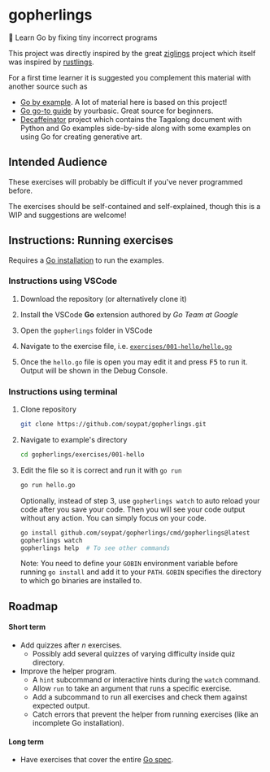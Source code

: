 # gopherlings
📘️ Learn Go by fixing tiny incorrect programs

This project was directly inspired by the great [ziglings](https://github.com/ratfactor/ziglings) project which itself was inspired by [rustlings](https://github.com/rust-lang/rustlings).

For a first time learner it is suggested you complement this material with another source such as

- [Go by example](https://gobyexample.com/). A lot of material here is based on this project!
- [Go go-to guide](https://yourbasic.org/golang/) by yourbasic. Great source for beginners.
- [Decaffeinator](https://github.com/soypat/decaffeinator) project which contains the Tagalong document with Python and Go examples side-by-side along with some examples on using Go for creating generative art.

## Intended Audience
These exercises will probably be difficult if you've never programmed before. 

The exercises should be self-contained and self-explained, though this is a WIP
and suggestions are welcome!

## Instructions: Running exercises
Requires a [Go installation](https://go.dev/dl/) to run the examples.
### Instructions using VSCode

1. Download the repository (or alternatively clone it)

2. Install the VSCode **Go** extension authored by _Go Team at Google_

3. Open the `gopherlings` folder in VSCode

4. Navigate to the exercise file, i.e. [`exercises/001-hello/hello.go`](exercises/001-hello/hello.go)

5. Once the `hello.go` file is open you may edit it and press <kbd>F5</kbd> to run it. Output will be shown in the Debug Console.

### Instructions using terminal
1. Clone repository
    ```sh
    git clone https://github.com/soypat/gopherlings.git 
    ```

2. Navigate to example's directory
    ```sh
    cd gopherlings/exercises/001-hello
    ```

3. Edit the file so it is correct and run it with `go run`
    ```sh
    go run hello.go
    ```
   Optionally, instead of step 3, use `gopherlings watch` to auto reload your code after you save your code. Then you will see your code output without any action. You can simply focus on your code.
   ```sh
   go install github.com/soypat/gopherlings/cmd/gopherlings@latest
   gopherlings watch
   gopherlings help  # To see other commands
   ```
   Note: You need to define your `GOBIN` environment variable before running `go install` and add it to your `PATH`. `GOBIN` specifies the directory to which go binaries are installed to.

## Roadmap
#### Short term
* Add quizzes after $n$ exercises.
  - Possibly add several quizzes of varying difficulty inside quiz directory.
* Improve the helper program.
  - A `hint` subcommand or interactive hints during the `watch` command.
  - Allow `run` to take an argument that runs a specific exercise.
  - Add a subcommand to run all exercises and check them against expected output.
  - Catch errors that prevent the helper from running exercises (like an incomplete Go installation).

#### Long term
* Have exercises that cover the entire [Go spec](https://go.dev/ref/spec).
